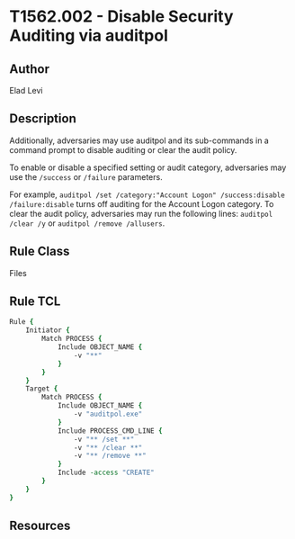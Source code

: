 # T1562.002 - Disable Security Auditing via auditpol

## Author
Elad Levi

## Description
Additionally, adversaries may use auditpol and its sub-commands in a command prompt to disable auditing or clear the audit policy.

To enable or disable a specified setting or audit category, adversaries may use the `/success` or `/failure` parameters. 

For example, `auditpol /set /category:"Account Logon" /success:disable /failure:disable` turns off auditing for the Account Logon category. To clear the audit policy, adversaries may run the following lines: `auditpol /clear /y` or `auditpol /remove /allusers`.

## Rule Class
Files

## Rule TCL
```tcl
Rule {
	Initiator {
		Match PROCESS {
			Include OBJECT_NAME {
				-v "**"
			}
		}
    }
	Target {
		Match PROCESS {
			Include OBJECT_NAME { 					
				-v "auditpol.exe"
			}
			Include PROCESS_CMD_LINE { 					
				-v "** /set **"
				-v "** /clear **"
				-v "** /remove **"
			}
			Include -access "CREATE"
		}
	}
}
```

## Resources